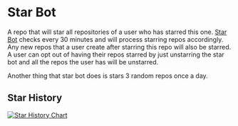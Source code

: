 # Star Bot

A repo that will star all repositories of a user who has starred this one.  [Star Bot](https://github.com/star-repo-bot) checks every 30 minutes and will process starring repos accordingly.  Any new repos that a user create after starring this repo will also be starred.  A user can opt out of having their repos starred by just unstarring the star bot and all the repos the user has will be unstarred.

Another thing that star bot does is stars 3 random repos once a day.

## Star History

[![Star History Chart](https://api.star-history.com/svg?repos=Chukobyte/star-bot&type=Date)](https://star-history.com/#Chukobyte/star-bot&Date)
